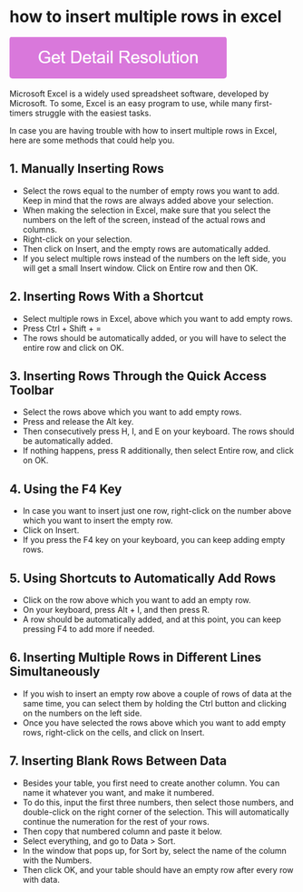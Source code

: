 # how to insert multiple rows in excel

[![how to insert multiple rows in excel](gett-stateed.png)](https://github.com/windowsreport/how.to.insert.multiple.rows.in.excel/)

Microsoft Excel is a widely used spreadsheet software, developed by Microsoft. To some, Excel is an easy program to use, while many first-timers struggle with the easiest tasks.

In case you are having trouble with how to insert multiple rows in Excel, here are some methods that could help you.

## 1. Manually Inserting Rows

* Select the rows equal to the number of empty rows you want to add. Keep in mind that the rows are always added above your selection.
* When making the selection in Excel, make sure that you select the numbers on the left of the screen, instead of the actual rows and columns.
* Right-click on your selection.
* Then click on Insert, and the empty rows are automatically added.
* If you select multiple rows instead of the numbers on the left side, you will get a small Insert window. Click on Entire row and then OK.

## 2. Inserting Rows With a Shortcut

* Select multiple rows in Excel, above which you want to add empty rows.
* Press Ctrl + Shift + =
* The rows should be automatically added, or you will have to select the entire row and click on OK.

## 3. Inserting Rows Through the Quick Access Toolbar

* Select the rows above which you want to add empty rows.
* Press and release the Alt key.
* Then consecutively press H, I, and E on your keyboard. The rows should be automatically added.
* If nothing happens, press R additionally, then select Entire row, and click on OK.

## 4. Using the F4 Key

* In case you want to insert just one row, right-click on the number above which you want to insert the empty row.
* Click on Insert.
* If you press the F4 key on your keyboard, you can keep adding empty rows.

## 5. Using Shortcuts to Automatically Add Rows

* Click on the row above which you want to add an empty row.
* On your keyboard, press Alt + I, and then press R.
* A row should be automatically added, and at this point, you can keep pressing F4 to add more if needed.

## 6. Inserting Multiple Rows in Different Lines Simultaneously

* If you wish to insert an empty row above a couple of rows of data at the same time, you can select them by holding the Ctrl button and clicking on the numbers on the left side.
* Once you have selected the rows above which you want to add empty rows, right-click on the cells, and click on Insert.

## 7. Inserting Blank Rows Between Data

* Besides your table, you first need to create another column. You can name it whatever you want, and make it numbered.
* To do this, input the first three numbers, then select those numbers, and double-click on the right corner of the selection. This will automatically continue the numeration for the rest of your rows.
* Then copy that numbered column and paste it below.
* Select everything, and go to Data > Sort.
* In the window that pops up, for Sort by, select the name of the column with the Numbers.
* Then click OK, and your table should have an empty row after every row with data.
